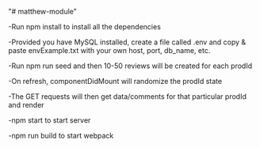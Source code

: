 "# matthew-module" 

-Run npm install to install all the dependencies

-Provided you have MySQL installed, create a file called .env and copy & paste envExample.txt with your own host, port, db_name, etc.

-Run npm run seed and then 10-50 reviews will be created for each prodId

-On refresh, componentDidMount will randomize the prodId state

-The GET requests will then get data/comments for that particular prodId and render


-npm start to start server

-npm run build to start webpack

